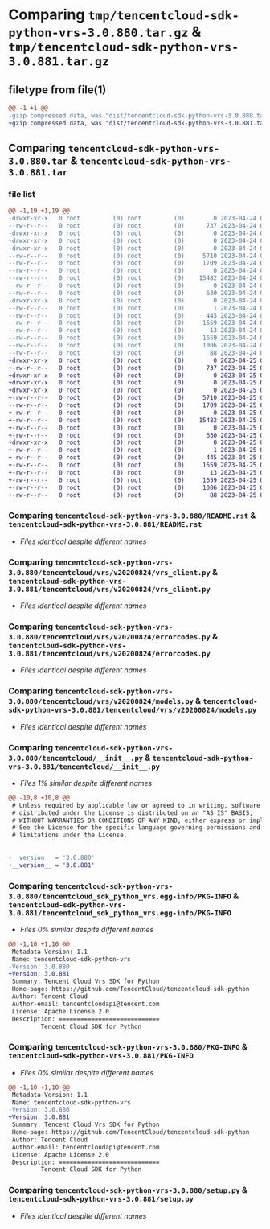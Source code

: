 # Comparing `tmp/tencentcloud-sdk-python-vrs-3.0.880.tar.gz` & `tmp/tencentcloud-sdk-python-vrs-3.0.881.tar.gz`

## filetype from file(1)

```diff
@@ -1 +1 @@
-gzip compressed data, was "dist/tencentcloud-sdk-python-vrs-3.0.880.tar", last modified: Mon Apr 24 03:49:23 2023, max compression
+gzip compressed data, was "dist/tencentcloud-sdk-python-vrs-3.0.881.tar", last modified: Tue Apr 25 01:01:06 2023, max compression
```

## Comparing `tencentcloud-sdk-python-vrs-3.0.880.tar` & `tencentcloud-sdk-python-vrs-3.0.881.tar`

### file list

```diff
@@ -1,19 +1,19 @@
-drwxr-xr-x   0 root         (0) root         (0)        0 2023-04-24 03:49:23.000000 tencentcloud-sdk-python-vrs-3.0.880/
--rw-r--r--   0 root         (0) root         (0)      737 2023-04-24 03:49:23.000000 tencentcloud-sdk-python-vrs-3.0.880/README.rst
-drwxr-xr-x   0 root         (0) root         (0)        0 2023-04-24 03:49:23.000000 tencentcloud-sdk-python-vrs-3.0.880/tencentcloud/
-drwxr-xr-x   0 root         (0) root         (0)        0 2023-04-24 03:49:23.000000 tencentcloud-sdk-python-vrs-3.0.880/tencentcloud/vrs/
-drwxr-xr-x   0 root         (0) root         (0)        0 2023-04-24 03:49:23.000000 tencentcloud-sdk-python-vrs-3.0.880/tencentcloud/vrs/v20200824/
--rw-r--r--   0 root         (0) root         (0)     5710 2023-04-24 03:49:23.000000 tencentcloud-sdk-python-vrs-3.0.880/tencentcloud/vrs/v20200824/vrs_client.py
--rw-r--r--   0 root         (0) root         (0)     1709 2023-04-24 03:49:23.000000 tencentcloud-sdk-python-vrs-3.0.880/tencentcloud/vrs/v20200824/errorcodes.py
--rw-r--r--   0 root         (0) root         (0)        0 2023-04-24 03:49:23.000000 tencentcloud-sdk-python-vrs-3.0.880/tencentcloud/vrs/v20200824/__init__.py
--rw-r--r--   0 root         (0) root         (0)    15482 2023-04-24 03:49:23.000000 tencentcloud-sdk-python-vrs-3.0.880/tencentcloud/vrs/v20200824/models.py
--rw-r--r--   0 root         (0) root         (0)        0 2023-04-24 03:49:23.000000 tencentcloud-sdk-python-vrs-3.0.880/tencentcloud/vrs/__init__.py
--rw-r--r--   0 root         (0) root         (0)      630 2023-04-24 03:49:23.000000 tencentcloud-sdk-python-vrs-3.0.880/tencentcloud/__init__.py
-drwxr-xr-x   0 root         (0) root         (0)        0 2023-04-24 03:49:23.000000 tencentcloud-sdk-python-vrs-3.0.880/tencentcloud_sdk_python_vrs.egg-info/
--rw-r--r--   0 root         (0) root         (0)        1 2023-04-24 03:49:23.000000 tencentcloud-sdk-python-vrs-3.0.880/tencentcloud_sdk_python_vrs.egg-info/dependency_links.txt
--rw-r--r--   0 root         (0) root         (0)      445 2023-04-24 03:49:23.000000 tencentcloud-sdk-python-vrs-3.0.880/tencentcloud_sdk_python_vrs.egg-info/SOURCES.txt
--rw-r--r--   0 root         (0) root         (0)     1659 2023-04-24 03:49:23.000000 tencentcloud-sdk-python-vrs-3.0.880/tencentcloud_sdk_python_vrs.egg-info/PKG-INFO
--rw-r--r--   0 root         (0) root         (0)       13 2023-04-24 03:49:23.000000 tencentcloud-sdk-python-vrs-3.0.880/tencentcloud_sdk_python_vrs.egg-info/top_level.txt
--rw-r--r--   0 root         (0) root         (0)     1659 2023-04-24 03:49:23.000000 tencentcloud-sdk-python-vrs-3.0.880/PKG-INFO
--rw-r--r--   0 root         (0) root         (0)     1006 2023-04-24 03:49:23.000000 tencentcloud-sdk-python-vrs-3.0.880/setup.py
--rw-r--r--   0 root         (0) root         (0)       88 2023-04-24 03:49:23.000000 tencentcloud-sdk-python-vrs-3.0.880/setup.cfg
+drwxr-xr-x   0 root         (0) root         (0)        0 2023-04-25 01:01:06.000000 tencentcloud-sdk-python-vrs-3.0.881/
+-rw-r--r--   0 root         (0) root         (0)      737 2023-04-25 01:01:06.000000 tencentcloud-sdk-python-vrs-3.0.881/README.rst
+drwxr-xr-x   0 root         (0) root         (0)        0 2023-04-25 01:01:06.000000 tencentcloud-sdk-python-vrs-3.0.881/tencentcloud/
+drwxr-xr-x   0 root         (0) root         (0)        0 2023-04-25 01:01:06.000000 tencentcloud-sdk-python-vrs-3.0.881/tencentcloud/vrs/
+drwxr-xr-x   0 root         (0) root         (0)        0 2023-04-25 01:01:06.000000 tencentcloud-sdk-python-vrs-3.0.881/tencentcloud/vrs/v20200824/
+-rw-r--r--   0 root         (0) root         (0)     5710 2023-04-25 01:01:06.000000 tencentcloud-sdk-python-vrs-3.0.881/tencentcloud/vrs/v20200824/vrs_client.py
+-rw-r--r--   0 root         (0) root         (0)     1709 2023-04-25 01:01:06.000000 tencentcloud-sdk-python-vrs-3.0.881/tencentcloud/vrs/v20200824/errorcodes.py
+-rw-r--r--   0 root         (0) root         (0)        0 2023-04-25 01:01:06.000000 tencentcloud-sdk-python-vrs-3.0.881/tencentcloud/vrs/v20200824/__init__.py
+-rw-r--r--   0 root         (0) root         (0)    15482 2023-04-25 01:01:06.000000 tencentcloud-sdk-python-vrs-3.0.881/tencentcloud/vrs/v20200824/models.py
+-rw-r--r--   0 root         (0) root         (0)        0 2023-04-25 01:01:06.000000 tencentcloud-sdk-python-vrs-3.0.881/tencentcloud/vrs/__init__.py
+-rw-r--r--   0 root         (0) root         (0)      630 2023-04-25 01:01:06.000000 tencentcloud-sdk-python-vrs-3.0.881/tencentcloud/__init__.py
+drwxr-xr-x   0 root         (0) root         (0)        0 2023-04-25 01:01:06.000000 tencentcloud-sdk-python-vrs-3.0.881/tencentcloud_sdk_python_vrs.egg-info/
+-rw-r--r--   0 root         (0) root         (0)        1 2023-04-25 01:01:06.000000 tencentcloud-sdk-python-vrs-3.0.881/tencentcloud_sdk_python_vrs.egg-info/dependency_links.txt
+-rw-r--r--   0 root         (0) root         (0)      445 2023-04-25 01:01:06.000000 tencentcloud-sdk-python-vrs-3.0.881/tencentcloud_sdk_python_vrs.egg-info/SOURCES.txt
+-rw-r--r--   0 root         (0) root         (0)     1659 2023-04-25 01:01:06.000000 tencentcloud-sdk-python-vrs-3.0.881/tencentcloud_sdk_python_vrs.egg-info/PKG-INFO
+-rw-r--r--   0 root         (0) root         (0)       13 2023-04-25 01:01:06.000000 tencentcloud-sdk-python-vrs-3.0.881/tencentcloud_sdk_python_vrs.egg-info/top_level.txt
+-rw-r--r--   0 root         (0) root         (0)     1659 2023-04-25 01:01:06.000000 tencentcloud-sdk-python-vrs-3.0.881/PKG-INFO
+-rw-r--r--   0 root         (0) root         (0)     1006 2023-04-25 01:01:06.000000 tencentcloud-sdk-python-vrs-3.0.881/setup.py
+-rw-r--r--   0 root         (0) root         (0)       88 2023-04-25 01:01:06.000000 tencentcloud-sdk-python-vrs-3.0.881/setup.cfg
```

### Comparing `tencentcloud-sdk-python-vrs-3.0.880/README.rst` & `tencentcloud-sdk-python-vrs-3.0.881/README.rst`

 * *Files identical despite different names*

### Comparing `tencentcloud-sdk-python-vrs-3.0.880/tencentcloud/vrs/v20200824/vrs_client.py` & `tencentcloud-sdk-python-vrs-3.0.881/tencentcloud/vrs/v20200824/vrs_client.py`

 * *Files identical despite different names*

### Comparing `tencentcloud-sdk-python-vrs-3.0.880/tencentcloud/vrs/v20200824/errorcodes.py` & `tencentcloud-sdk-python-vrs-3.0.881/tencentcloud/vrs/v20200824/errorcodes.py`

 * *Files identical despite different names*

### Comparing `tencentcloud-sdk-python-vrs-3.0.880/tencentcloud/vrs/v20200824/models.py` & `tencentcloud-sdk-python-vrs-3.0.881/tencentcloud/vrs/v20200824/models.py`

 * *Files identical despite different names*

### Comparing `tencentcloud-sdk-python-vrs-3.0.880/tencentcloud/__init__.py` & `tencentcloud-sdk-python-vrs-3.0.881/tencentcloud/__init__.py`

 * *Files 1% similar despite different names*

```diff
@@ -10,8 +10,8 @@
 # Unless required by applicable law or agreed to in writing, software
 # distributed under the License is distributed on an "AS IS" BASIS,
 # WITHOUT WARRANTIES OR CONDITIONS OF ANY KIND, either express or implied.
 # See the License for the specific language governing permissions and
 # limitations under the License.
 
 
-__version__ = '3.0.880'
+__version__ = '3.0.881'
```

### Comparing `tencentcloud-sdk-python-vrs-3.0.880/tencentcloud_sdk_python_vrs.egg-info/PKG-INFO` & `tencentcloud-sdk-python-vrs-3.0.881/tencentcloud_sdk_python_vrs.egg-info/PKG-INFO`

 * *Files 0% similar despite different names*

```diff
@@ -1,10 +1,10 @@
 Metadata-Version: 1.1
 Name: tencentcloud-sdk-python-vrs
-Version: 3.0.880
+Version: 3.0.881
 Summary: Tencent Cloud Vrs SDK for Python
 Home-page: https://github.com/TencentCloud/tencentcloud-sdk-python
 Author: Tencent Cloud
 Author-email: tencentcloudapi@tencent.com
 License: Apache License 2.0
 Description: ============================
         Tencent Cloud SDK for Python
```

### Comparing `tencentcloud-sdk-python-vrs-3.0.880/PKG-INFO` & `tencentcloud-sdk-python-vrs-3.0.881/PKG-INFO`

 * *Files 0% similar despite different names*

```diff
@@ -1,10 +1,10 @@
 Metadata-Version: 1.1
 Name: tencentcloud-sdk-python-vrs
-Version: 3.0.880
+Version: 3.0.881
 Summary: Tencent Cloud Vrs SDK for Python
 Home-page: https://github.com/TencentCloud/tencentcloud-sdk-python
 Author: Tencent Cloud
 Author-email: tencentcloudapi@tencent.com
 License: Apache License 2.0
 Description: ============================
         Tencent Cloud SDK for Python
```

### Comparing `tencentcloud-sdk-python-vrs-3.0.880/setup.py` & `tencentcloud-sdk-python-vrs-3.0.881/setup.py`

 * *Files identical despite different names*

